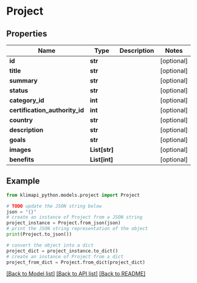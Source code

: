 # Project


## Properties

Name | Type | Description | Notes
------------ | ------------- | ------------- | -------------
**id** | **str** |  | [optional] 
**title** | **str** |  | [optional] 
**summary** | **str** |  | [optional] 
**status** | **str** |  | [optional] 
**category_id** | **int** |  | [optional] 
**certification_authority_id** | **int** |  | [optional] 
**country** | **str** |  | [optional] 
**description** | **str** |  | [optional] 
**goals** | **str** |  | [optional] 
**images** | **List[str]** |  | [optional] 
**benefits** | **List[int]** |  | [optional] 

## Example

```python
from klimapi_python.models.project import Project

# TODO update the JSON string below
json = "{}"
# create an instance of Project from a JSON string
project_instance = Project.from_json(json)
# print the JSON string representation of the object
print(Project.to_json())

# convert the object into a dict
project_dict = project_instance.to_dict()
# create an instance of Project from a dict
project_from_dict = Project.from_dict(project_dict)
```
[[Back to Model list]](../README.md#documentation-for-models) [[Back to API list]](../README.md#documentation-for-api-endpoints) [[Back to README]](../README.md)


